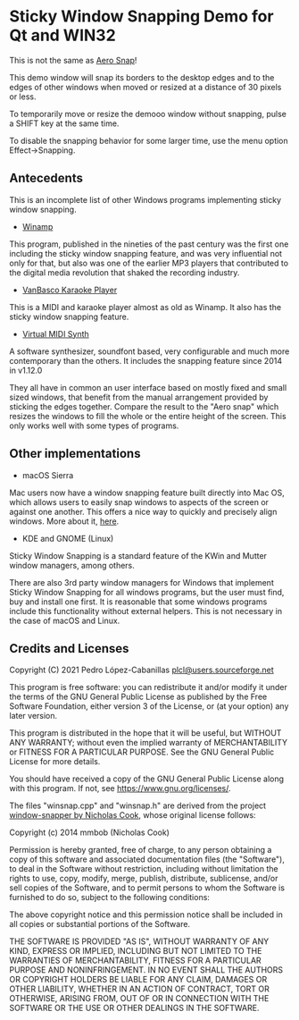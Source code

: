 Sticky Window Snapping Demo for Qt and WIN32
============================================

This is not the same as [Aero Snap](https://en.wikipedia.org/wiki/Windows_Aero#Windows_7)!

This demo window will snap its borders to the desktop edges and to the edges of other windows when moved or resized at a distance of 30 pixels or less.

To temporarily move or resize the demooo window without snapping, pulse a SHIFT key at the same time.

To disable the snapping behavior for some larger time, use the menu option Effect->Snapping.

Antecedents
-----------

This is an incomplete list of other Windows programs implementing sticky window snapping.

* [Winamp](https://www.winamp.com/)

This program, published in the nineties of the past century was the first one including the sticky window snapping feature, and was very influential not only for that, but also was one of the earlier MP3 players that contributed to the digital media revolution that shaked the recording industry. 

* [VanBasco Karaoke Player](http://www.vanbasco.com/en/karaokeplayer/)

This is a MIDI and karaoke player almost as old as Winamp. It also has the sticky window snapping feature.

* [Virtual MIDI Synth](https://coolsoft.altervista.org/en/virtualmidisynth)

A software synthesizer, soundfont based, very configurable and much more contemporary than the others. It includes the snapping feature since 2014 in v1.12.0

They all have in common an user interface based on mostly fixed and small sized windows, that benefit from the manual arrangement provided by sticking the edges together. Compare the result to the "Aero snap" which resizes the windows to fill the whole or the entire height of the screen. This only works well with some types of programs. 

Other implementations
---------------------

* macOS Sierra

Mac users now have a window snapping feature built directly into Mac OS, which allows users to easily snap windows to aspects of the screen or against one another. This offers a nice way to quickly and precisely align windows.  More about it, [here](https://osxdaily.com/2016/12/06/use-window-snapping-mac/).

* KDE and GNOME (Linux)

Sticky Window Snapping is a standard feature of the KWin and Mutter window managers, among others.

There are also 3rd party window managers for Windows that implement Sticky Window Snapping for all windows programs, but the user must find, buy and install one first. It is reasonable that some windows programs include this functionality without external helpers. This is not necessary in the case of macOS and Linux. 

Credits and Licenses
--------------------

Copyright (C) 2021 Pedro López-Cabanillas <plcl@users.sourceforge.net>
 
This program is free software: you can redistribute it and/or modify it under the terms of the GNU General Public License as published by the Free Software Foundation, either version 3 of the License, or (at your option) any later version.

This program is distributed in the hope that it will be useful, but WITHOUT ANY WARRANTY; without even the implied warranty of MERCHANTABILITY or FITNESS FOR A PARTICULAR PURPOSE.  See the GNU General Public License for more details.

You should have received a copy of the GNU General Public License along with this program.  If not, see <https://www.gnu.org/licenses/>.


The files "winsnap.cpp" and "winsnap.h" are derived from the project [window-snapper by Nicholas Cook](https://github.com/npcook/window-snapper), whose original license follows:

Copyright (c) 2014 mmbob (Nicholas Cook)

Permission is hereby granted, free of charge, to any person obtaining a copy of this software and associated documentation files (the "Software"), to deal in the Software without restriction, including without limitation the rights to use, copy, modify, merge, publish, distribute, sublicense, and/or sell copies of the Software, and to permit persons to whom the Software is furnished to do so, subject to the following conditions:

The above copyright notice and this permission notice shall be included in all copies or substantial portions of the Software.

THE SOFTWARE IS PROVIDED "AS IS", WITHOUT WARRANTY OF ANY KIND, EXPRESS OR IMPLIED, INCLUDING BUT NOT LIMITED TO THE WARRANTIES OF MERCHANTABILITY, FITNESS FOR A PARTICULAR PURPOSE AND NONINFRINGEMENT. IN NO EVENT SHALL THE AUTHORS OR COPYRIGHT HOLDERS BE LIABLE FOR ANY CLAIM, DAMAGES OR OTHER LIABILITY, WHETHER IN AN ACTION OF CONTRACT, TORT OR OTHERWISE, ARISING FROM, OUT OF OR IN CONNECTION WITH THE SOFTWARE OR THE USE OR OTHER DEALINGS IN THE SOFTWARE.
